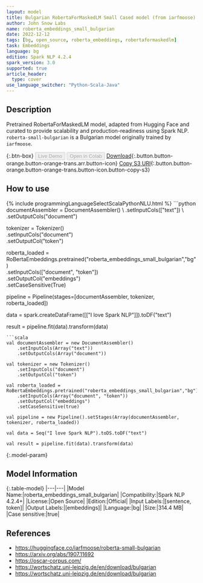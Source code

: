 ```yaml
---
layout: model
title: Bulgarian RobertaForMaskedLM Small Cased model (from iarfmoose)
author: John Snow Labs
name: roberta_embeddings_small_bulgarian
date: 2022-12-12
tags: [bg, open_source, roberta_embeddings, robertaformaskedlm]
task: Embeddings
language: bg
edition: Spark NLP 4.2.4
spark_version: 3.0
supported: true
article_header:
  type: cover
use_language_switcher: "Python-Scala-Java"
---
```


## Description

Pretrained RobertaForMaskedLM model, adapted from Hugging Face and curated to provide scalability and production-readiness using Spark NLP. `roberta-small-bulgarian` is a Bulgarian model originally trained by `iarfmoose`.

{:.btn-box}
<button class="button button-orange" disabled>Live Demo</button>
<button class="button button-orange" disabled>Open in Colab</button>
[Download](https://s3.amazonaws.com/auxdata.johnsnowlabs.com/public/models/roberta_embeddings_small_bulgarian_bg_4.2.4_3.0_1670859644104.zip){:.button.button-orange.button-orange-trans.arr.button-icon}
[Copy S3 URI](s3://auxdata.johnsnowlabs.com/public/models/roberta_embeddings_small_bulgarian_bg_4.2.4_3.0_1670859644104.zip){:.button.button-orange.button-orange-trans.button-icon.button-copy-s3}

## How to use



<div class="tabs-box" markdown="1">
{% include programmingLanguageSelectScalaPythonNLU.html %}
```python
documentAssembler = DocumentAssembler() \
    .setInputCols(["text"]) \
    .setOutputCols("document")

tokenizer = Tokenizer() \
    .setInputCols("document") \
    .setOutputCol("token")

roberta_loaded = RoBertaEmbeddings.pretrained("roberta_embeddings_small_bulgarian","bg") \
    .setInputCols(["document", "token"]) \
    .setOutputCol("embeddings") \
    .setCaseSensitive(True)
    
pipeline = Pipeline(stages=[documentAssembler, tokenizer, roberta_loaded])

data = spark.createDataFrame([["I love Spark NLP"]]).toDF("text")

result = pipeline.fit(data).transform(data)
```
```scala
val documentAssembler = new DocumentAssembler() 
    .setInputCols(Array("text")) 
    .setOutputCols(Array("document"))
      
val tokenizer = new Tokenizer()
    .setInputCols("document")
    .setOutputCol("token")
 
val roberta_loaded = RoBertaEmbeddings.pretrained("roberta_embeddings_small_bulgarian","bg") 
    .setInputCols(Array("document", "token"))
    .setOutputCol("embeddings")
    .setCaseSensitive(true)    
   
val pipeline = new Pipeline().setStages(Array(documentAssembler, tokenizer, roberta_loaded))

val data = Seq("I love Spark NLP").toDS.toDF("text")

val result = pipeline.fit(data).transform(data)
```
</div>

{:.model-param}
## Model Information

{:.table-model}
|---|---|
|Model Name:|roberta_embeddings_small_bulgarian|
|Compatibility:|Spark NLP 4.2.4+|
|License:|Open Source|
|Edition:|Official|
|Input Labels:|[sentence, token]|
|Output Labels:|[embeddings]|
|Language:|bg|
|Size:|314.4 MB|
|Case sensitive:|true|

## References

- https://huggingface.co/iarfmoose/roberta-small-bulgarian
- https://arxiv.org/abs/1907.11692
- https://oscar-corpus.com/
- https://wortschatz.uni-leipzig.de/en/download/bulgarian
- https://wortschatz.uni-leipzig.de/en/download/bulgarian